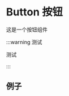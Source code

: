 # Button 按钮

这是一个按钮组件

:::warning 测试

测试

:::


## 例子

<div class="flex flex-col gap-4">

<demo-box src="/button/demos/basic.vue" />

<demo-box src="/button/demos/size.vue" />

<demo-box src="/button/demos/link.vue" />

<demo-box src="/button/demos/disabled.vue" />

<demo-box src="/button/demos/block.vue" />

<demo-box src="/button/demos/round.vue" />

<demo-box src="/button/demos/circle.vue" />
</div>

